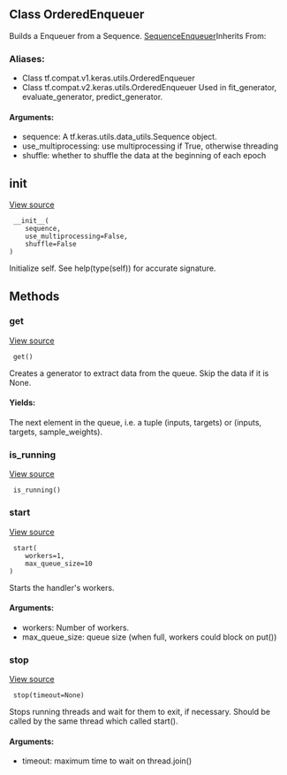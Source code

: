 ## Class OrderedEnqueuer
Builds a Enqueuer from a Sequence.
[SequenceEnqueuer](https://tensorflow.google.cn/api_docs/python/tf/keras/utils/SequenceEnqueuer)Inherits From: 

### Aliases:
- Class tf.compat.v1.keras.utils.OrderedEnqueuer
- Class tf.compat.v2.keras.utils.OrderedEnqueuer
Used in fit_generator, evaluate_generator, predict_generator.
#### Arguments:
- sequence: A tf.keras.utils.data_utils.Sequence object.
- use_multiprocessing: use multiprocessing if True, otherwise threading
- shuffle: whether to shuffle the data at the beginning of each epoch
## __init__
[View source](https://github.com/tensorflow/tensorflow/blob/r2.0/tensorflow/python/keras/utils/data_utils.py#L711-L713)


```
 __init__(
    sequence,
    use_multiprocessing=False,
    shuffle=False
)
```
Initialize self. See help(type(self)) for accurate signature.
## Methods
### get
[View source](https://github.com/tensorflow/tensorflow/blob/r2.0/tensorflow/python/keras/utils/data_utils.py#L767-L785)


```
 get()
```
Creates a generator to extract data from the queue.
Skip the data if it is None.
#### Yields:
The next element in the queue, i.e. a tuple (inputs, targets) or (inputs, targets, sample_weights).
### is_running
[View source](https://github.com/tensorflow/tensorflow/blob/r2.0/tensorflow/python/keras/utils/data_utils.py#L626-L627)


```
 is_running()
```
### start
[View source](https://github.com/tensorflow/tensorflow/blob/r2.0/tensorflow/python/keras/utils/data_utils.py#L629-L647)


```
 start(
    workers=1,
    max_queue_size=10
)
```
Starts the handler's workers.
#### Arguments:
- workers: Number of workers.
- max_queue_size: queue size (when full, workers could block on put())
### stop
[View source](https://github.com/tensorflow/tensorflow/blob/r2.0/tensorflow/python/keras/utils/data_utils.py#L654-L668)


```
 stop(timeout=None)
```
Stops running threads and wait for them to exit, if necessary.
Should be called by the same thread which called start().
#### Arguments:
- timeout: maximum time to wait on thread.join()

